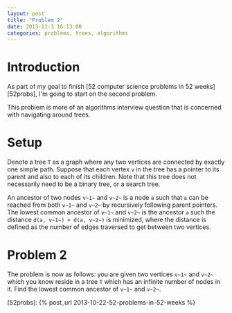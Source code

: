 ```yaml
---
layout: post
title: "Problem 2"
date: 2013-11-3 16:13:00
categories: problems, trees, algorithms
---
```


# Introduction

As part of my goal to finish [52 computer science problems in 52 weeks][52probs], I'm going to start on the second problem.

This problem is more of an algorithms interview question that is concerned with navigating around trees.

# Setup

Denote a tree `T` as a graph where any two vertices are connected by exactly one simple path. Suppose that each vertex `v` in the tree has a pointer to its parent and also to each of its children. Note that this tree does not necessarily need to be a binary tree, or a search tree. 

An ancestor of two nodes `v~1~` and `v~2~` is a node `a` such that `a` can be reached from both `v~1~` and `v~2~` by recursively following parent pointers. The lowest common ancestor of `v~1~` and `v~2~` is the ancestor `a` such the distance `d(a, v~1~) + d(a, v~2~)` is minimized, where the distance is defined as the number of edges traversed to get between two vertices.

# Problem 2

The problem is now as follows: you are given two vertices `v~1~` and `v~2~` which you know reside in a tree `T` which has an infinite number of nodes in it. Find the lowest common ancestor of `v~1~` and `v~2~`.

[52probs]: {% post_url 2013-10-22-52-problems-in-52-weeks %}

